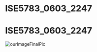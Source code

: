 ﻿# ISE5783_0603_2247

# ISE5783_0603_2247
![ourImageFinalPic](https://github.com/Avidan1/ISE5783_0603_2247/assets/74054846/23c647cb-f0e9-4498-aa3d-2101a2af19c0)
